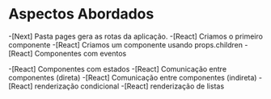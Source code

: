 # Aspectos Abordados

-[Next] Pasta pages gera as rotas da aplicação.
-[React] Criamos o primeiro componente
-[React] Criamos um componente usando props.children
-[React] Componentes com eventos

-[React] Componentes com estados
-[React] Comunicação entre componentes (direta)
-[React] Comunicação entre componentes (indireta)
-[React] renderização condicional
-[React] renderização de listas